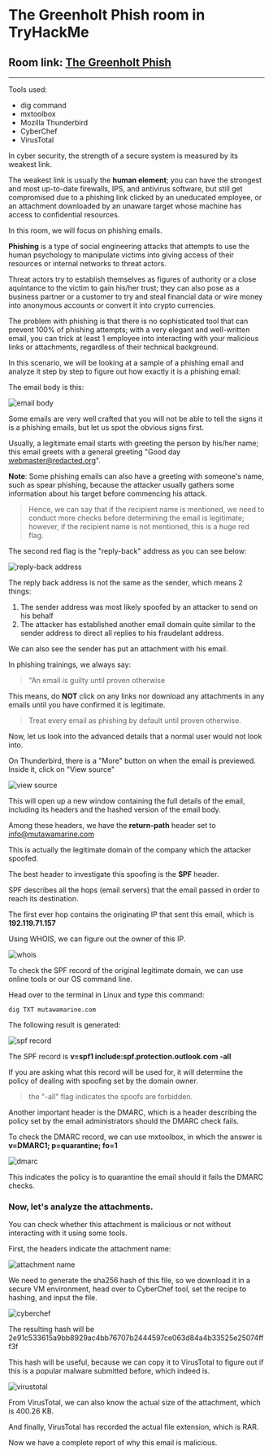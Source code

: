 # The Greenholt Phish room in TryHackMe

## Room link: [The Greenholt Phish](https://tryhackme.com/room/phishingemails5fgjlzxc)

---

Tools used:
- dig command
- mxtoolbox
- Mozilla Thunderbird
- CyberChef
- VirusTotal

In cyber security, the strength of a secure system is measured by its weakest link.

The weakest link is usually the **human element**; you can have the strongest and most up-to-date firewalls, IPS, and antivirus software, but still get compromised due to a phishing link clicked by an uneducated employee, or an attachment downloaded by an unaware target whose machine has access to confidential resources.


In this room, we will focus on phishing emails.


**Phishing** is a type of social engineering attacks that attempts to use the human psychology to manipulate victims into giving access of their resources or internal networks to threat actors.

Threat actors try to establish themselves as figures of authority or a close aquintance to the victim to gain his/her trust; they can also pose as a business partner or a customer to try and steal financial data or wire money into anonymous accounts or convert it into crypto currencies.

The problem with phishing is that there is no sophisticated tool that can prevent 100% of phishing attempts; with a very elegant and well-written email, you can trick at least 1 employee into interacting with your malicious links or attachments, regardless of their technical background.


In this scenario, we will be looking at a sample of a phishing email and analyze it step by step to figure out how exactly it is a phishing email:


The email body is this:

![email body](https://github.com/Aiden971/cybersecurity-writeups/blob/main/Screenshots/The%20Greenholt%20Phish/email%20body.png)


Some emails are very well crafted that you will not be able to tell the signs it is a phishing emails, but let us spot the obvious signs first.

Usually, a legitimate email starts with greeting the person by his/her name; this email greets with a general greeting "Good day webmaster@redacted.org".

**Note**: Some phishing emails can also have a greeting with someone's name, such as spear phishing, because the attacker usually gathers some information about his target before commencing his attack.

> Hence, we can say that if the recipient name is mentioned, we need to conduct more checks before determining the email is legitimate;
however, if the recipient name is not mentioned, this is a huge red flag.



The second red flag is the "reply-back" address as you can see below:

![reply-back address](https://github.com/Aiden971/cybersecurity-writeups/blob/main/Screenshots/The%20Greenholt%20Phish/replyback.png)

The reply back address is not the same as the sender, which means 2 things:

1. The sender address was most likely spoofed by an attacker to send on his behalf
2. The attacker has established another email domain quite similar to the sender address to direct all replies to his fraudelant address.


We can also see the sender has put an attachment with his email.

In phishing trainings, we always say:
> "An email is guilty until proven otherwise

This means, do **NOT** click on any links nor download any attachments in any emails until you have confirmed it is legitimate.

> Treat every email as phishing by default until proven otherwise.


Now, let us look into the advanced details that a normal user would not look into.


On Thunderbird, there is a "More" button on when the email is previewed.
Inside it, click on "View source"

![view source](https://github.com/Aiden971/cybersecurity-writeups/blob/main/Screenshots/The%20Greenholt%20Phish/view%20source.png)

This will open up a new window containing the full details of the email, including its headers and the hashed version of the email body.


Among these headers, we have the **return-path** header set to info@mutawamarine.com

This is actually the legitimate domain of the company which the attacker spoofed.

The best header to investigate this spoofing is the **SPF** header.

SPF describes all the hops (email servers) that the email passed in order to reach its destination.

The first ever hop contains the originating IP that sent this email, which is **192.119.71.157**

Using WHOIS, we can figure out the owner of this IP.

![whois](https://github.com/Aiden971/cybersecurity-writeups/blob/main/Screenshots/The%20Greenholt%20Phish/whois.png)

To check the SPF record of the original legitimate domain, we can use online tools or our OS command line.

Head over to the terminal in Linux and type this command:

```
dig TXT mutawamarine.com
```

The following result is generated:

![spf record](https://github.com/Aiden971/cybersecurity-writeups/blob/main/Screenshots/The%20Greenholt%20Phish/spf%20record.png)

The SPF record is **v=spf1 include:spf.protection.outlook.com -all**


If you are asking what this record will be used for, it will determine the policy of dealing with spoofing set by the domain owner.

 > the "-all" flag indicates the spoofs are forbidden.

 Another important header is the DMARC, which is a header describing the policy set by the email administrators should the DMARC check fails.

 To check the DMARC record, we can use mxtoolbox, in which the answer is **v=DMARC1; p=quarantine; fo=1**

![dmarc](https://github.com/Aiden971/cybersecurity-writeups/blob/main/Screenshots/The%20Greenholt%20Phish/dmarc%20record.png)

This indicates the policy is to quarantine the email should it fails the DMARC checks.
<br>

### Now, let's analyze the attachments.

You can check whether this attachment is malicious or not without interacting with it using some tools.

First, the headers indicate the attachment name:

![attachment name](https://github.com/Aiden971/cybersecurity-writeups/blob/main/Screenshots/The%20Greenholt%20Phish/attachment%20name.png)

We need to generate the sha256 hash of this file, so we download it in a secure VM environment, head over to CyberChef tool, set the recipe to hashing, and input the file.

![cyberchef](https://github.com/Aiden971/cybersecurity-writeups/blob/main/Screenshots/The%20Greenholt%20Phish/cyberchef.png)

The resulting hash will be 2e91c533615a9bb8929ac4bb76707b2444597ce063d84a4b33525e25074fff3f


This hash will be useful, because we can copy it to VirusTotal to figure out if this is a popular malware submitted before, which indeed is.

![virustotal](https://github.com/Aiden971/cybersecurity-writeups/blob/main/Screenshots/The%20Greenholt%20Phish/virustotal.png)


From VirusTotal, we can also know the actual size of the attachment, which is 400.26 KB.


And finally, VirusTotal has recorded the actual file extension, which is RAR.



Now we have a complete report of why this email is malicious.
